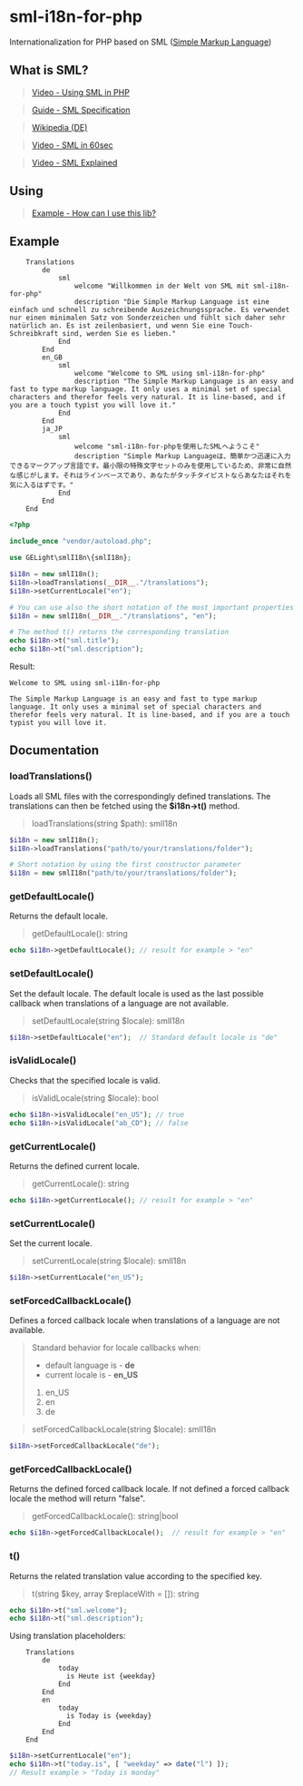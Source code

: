 ﻿# sml-i18n-for-php

Internationalization for PHP based on SML ([Simple Markup Language](https://dev.stenway.com/SML/PHP.html))

## What is SML?

> [Video - Using SML in PHP](https://dev.stenway.com/SML/PHP.html)

> [Guide - SML Specification](https://dev.stenway.com/SML/Specification.html)

> [Wikipedia (DE)](https://de.wikipedia.org/wiki/Simple_Markup_Language)

> [Video - SML in 60sec](https://www.youtube.com/watch?v=qOooyygwX0w)

> [Video - SML Explained](https://www.youtube.com/watch?v=fBzMdzMtH-s&t=221s)

## Using

> [Example - How can I use this lib?](Example.md)

## Example

```shell
    Translations
        de
            sml
                welcome "Willkommen in der Welt von SML mit sml-i18n-for-php"
                description "Die Simple Markup Language ist eine einfach und schnell zu schreibende Auszeichnungssprache. Es verwendet nur einen minimalen Satz von Sonderzeichen und fühlt sich daher sehr natürlich an. Es ist zeilenbasiert, und wenn Sie eine Touch-Schreibkraft sind, werden Sie es lieben."
            End
        End
        en_GB
            sml
                welcome "Welcome to SML using sml-i18n-for-php"
                description "The Simple Markup Language is an easy and fast to type markup language. It only uses a minimal set of special characters and therefor feels very natural. It is line-based, and if you are a touch typist you will love it."
            End
        End
        ja_JP
            sml
                welcome "sml-i18n-for-phpを使用したSMLへようこそ"
                description "Simple Markup Languageは、簡単かつ迅速に入力できるマークアップ言語です。最小限の特殊文字セットのみを使用しているため、非常に自然な感じがします。それはラインベースであり、あなたがタッチタイピストならあなたはそれを気に入るはずです。"
            End
        End
    End
```

```php
<?php

include_once "vendor/autoload.php";

use GELight\smlI18n\{smlI18n};

$i18n = new smlI18n();
$i18n->loadTranslations(__DIR__."/translations");
$i18n->setCurrentLocale("en");

# You can use also the short notation of the most important properties in the same example
$i18n = new smlI18n(__DIR__."/translations", "en");

# The method t() returns the corresponding translation
echo $i18n->t("sml.title");
echo $i18n->t("sml.description");
```

Result:

```shell
Welcome to SML using sml-i18n-for-php

The Simple Markup Language is an easy and fast to type markup language. It only uses a minimal set of special characters and therefor feels very natural. It is line-based, and if you are a touch typist you will love it.
```

## Documentation

### loadTranslations()
Loads all SML files with the correspondingly defined translations.
The translations can then be fetched using the **$i18n->t()** method.

> loadTranslations(string $path): smlI18n

```php
$i18n = new smlI18n();
$i18n->loadTranslations("path/to/your/translations/folder");

# Short notation by using the first constructor parameter
$i18n = new smlI18n("path/to/your/translations/folder");
```

### getDefaultLocale()
Returns the default locale.

> getDefaultLocale(): string

```php
echo $i18n->getDefaultLocale(); // result for example > "en"
```

### setDefaultLocale()
Set the default locale.
The default locale is used as the last possible callback when translations of a language are not available.

> setDefaultLocale(string $locale): smlI18n

```php
$i18n->setDefaultLocale("en");  // Standard default locale is "de"
```

### isValidLocale()
Checks that the specified locale is valid.

> isValidLocale(string $locale): bool

```php
echo $i18n->isValidLocale("en_US"); // true
echo $i18n->isValidLocale("ab_CD"); // false
```

### getCurrentLocale()
Returns the defined current locale.

> getCurrentLocale(): string

```php
echo $i18n->getCurrentLocale(); // result for example > "en"
```

### setCurrentLocale()
Set the current locale.

> setCurrentLocale(string $locale): smlI18n

```php
$i18n->setCurrentLocale("en_US");
```

### setForcedCallbackLocale()
Defines a forced callback locale when translations of a language are not available.

> Standard behavior for locale callbacks when:
> * default language is - **de**
> * current locale is - **en_US**
> 1. en_US
> 2. en
> 3. de

> setForcedCallbackLocale(string $locale): smlI18n

```php
$i18n->setForcedCallbackLocale("de");
```

### getForcedCallbackLocale()
Returns the defined forced callback locale.
If not defined a forced callback locale the method will return "false".

> getForcedCallbackLocale(): string|bool

```php
echo $i18n->getForcedCallbackLocale();  // result for example > "en"
```

### t()
Returns the related translation value according to the specified key.

> t(string $key, array $replaceWith = []): string

```php
echo $i18n->t("sml.welcome");
echo $i18n->t("sml.description");
```

Using translation placeholders:


```shell
    Translations
        de
            today
              is Heute ist {weekday}
            End
        End
        en
            today
              is Today is {weekday}
            End
        End
    End
```

```php
$i18n->setCurrentLocale("en");
echo $i18n->t("today.is", [ "weekday" => date("l") ]);
// Result example > "Today is monday"
```
